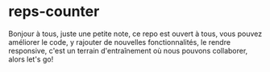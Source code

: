 # reps-counter

Bonjour à tous, juste une petite note, ce repo est ouvert à tous, vous pouvez améliorer le code, y rajouter de nouvelles fonctionnalités, le rendre responsive, c'est un terrain d'entraînement où nous pouvons collaborer, alors let's go!
